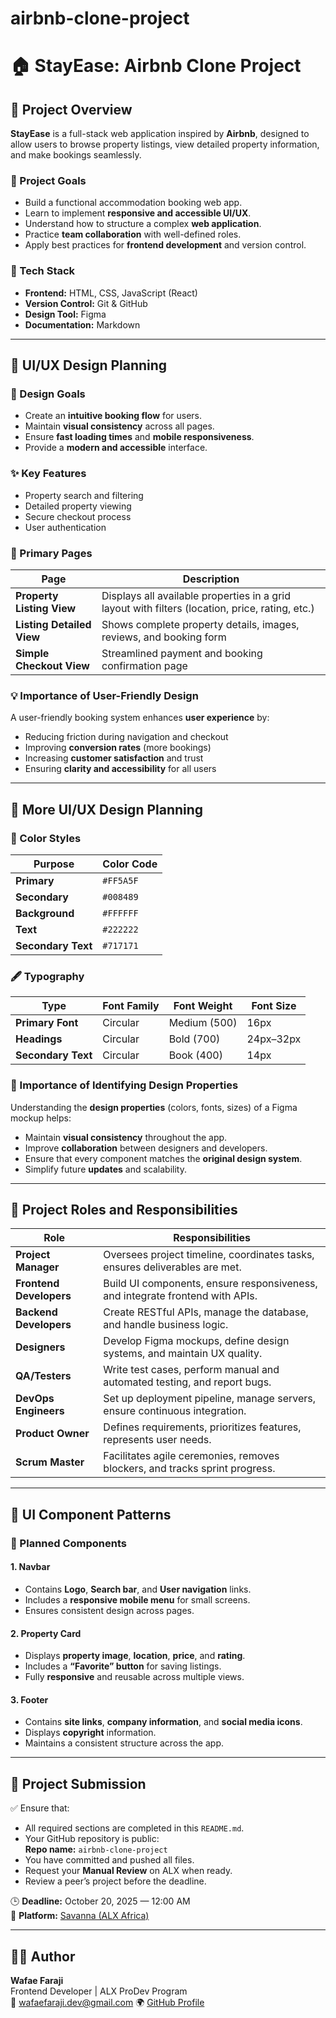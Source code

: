 # airbnb-clone-project
# 🏠 StayEase: Airbnb Clone Project

## 📖 Project Overview

**StayEase** is a full-stack web application inspired by **Airbnb**, designed to allow users to browse property listings, view detailed property information, and make bookings seamlessly.

### 🎯 Project Goals

- Build a functional accommodation booking web app.
- Learn to implement **responsive and accessible UI/UX**.
- Understand how to structure a complex **web application**.
- Practice **team collaboration** with well-defined roles.
- Apply best practices for **frontend development** and version control.

### 🧰 Tech Stack

- **Frontend:** HTML, CSS, JavaScript (React)
- **Version Control:** Git & GitHub
- **Design Tool:** Figma
- **Documentation:** Markdown

---

## 🎨 UI/UX Design Planning

### 🎯 Design Goals

- Create an **intuitive booking flow** for users.  
- Maintain **visual consistency** across all pages.  
- Ensure **fast loading times** and **mobile responsiveness**.  
- Provide a **modern and accessible** interface.  

### ✨ Key Features

- Property search and filtering  
- Detailed property viewing  
- Secure checkout process  
- User authentication  

### 📄 Primary Pages

| Page | Description |
|------|--------------|
| **Property Listing View** | Displays all available properties in a grid layout with filters (location, price, rating, etc.) |
| **Listing Detailed View** | Shows complete property details, images, reviews, and booking form |
| **Simple Checkout View** | Streamlined payment and booking confirmation page |

### 💡 Importance of User-Friendly Design

A user-friendly booking system enhances **user experience** by:
- Reducing friction during navigation and checkout  
- Improving **conversion rates** (more bookings)  
- Increasing **customer satisfaction** and trust  
- Ensuring **clarity and accessibility** for all users  

---

## 🎨 More UI/UX Design Planning

### 🎨 Color Styles

| Purpose | Color Code |
|----------|-------------|
| **Primary** | `#FF5A5F` |
| **Secondary** | `#008489` |
| **Background** | `#FFFFFF` |
| **Text** | `#222222` |
| **Secondary Text** | `#717171` |

### 🖋 Typography

| Type | Font Family | Font Weight | Font Size |
|------|--------------|--------------|------------|
| **Primary Font** | Circular | Medium (500) | 16px |
| **Headings** | Circular | Bold (700) | 24px–32px |
| **Secondary Text** | Circular | Book (400) | 14px |

### 💬 Importance of Identifying Design Properties

Understanding the **design properties** (colors, fonts, sizes) of a Figma mockup helps:
- Maintain **visual consistency** throughout the app.  
- Improve **collaboration** between designers and developers.  
- Ensure that every component matches the **original design system**.  
- Simplify future **updates** and scalability.

---

## 👥 Project Roles and Responsibilities

| Role | Responsibilities |
|------|------------------|
| **Project Manager** | Oversees project timeline, coordinates tasks, ensures deliverables are met. |
| **Frontend Developers** | Build UI components, ensure responsiveness, and integrate frontend with APIs. |
| **Backend Developers** | Create RESTful APIs, manage the database, and handle business logic. |
| **Designers** | Develop Figma mockups, define design systems, and maintain UX quality. |
| **QA/Testers** | Write test cases, perform manual and automated testing, and report bugs. |
| **DevOps Engineers** | Set up deployment pipeline, manage servers, ensure continuous integration. |
| **Product Owner** | Defines requirements, prioritizes features, represents user needs. |
| **Scrum Master** | Facilitates agile ceremonies, removes blockers, and tracks sprint progress. |

---

## 🧩 UI Component Patterns

### 🔹 Planned Components

#### 1. Navbar
- Contains **Logo**, **Search bar**, and **User navigation** links.  
- Includes a **responsive mobile menu** for small screens.  
- Ensures consistent design across pages.

#### 2. Property Card
- Displays **property image**, **location**, **price**, and **rating**.  
- Includes a **“Favorite” button** for saving listings.  
- Fully **responsive** and reusable across multiple views.

#### 3. Footer
- Contains **site links**, **company information**, and **social media icons**.  
- Displays **copyright** information.  
- Maintains a consistent structure across the app.

---

## 🧾 Project Submission

✅ Ensure that:
- All required sections are completed in this `README.md`.  
- Your GitHub repository is public:  
  **Repo name:** `airbnb-clone-project`  
- You have committed and pushed all files.  
- Request your **Manual Review** on ALX when ready.  
- Review a peer’s project before the deadline.

🕒 **Deadline:** October 20, 2025 — 12:00 AM  
📍 **Platform:** [Savanna (ALX Africa)](https://savanna.alxafrica.com)

---

## 👩‍💻 Author
**Wafae Faraji**  
Frontend Developer | ALX ProDev Program  
📧 wafaefaraji.dev@gmail.com 
🌍 [GitHub Profile](https://github.com/wafaefaraji)

